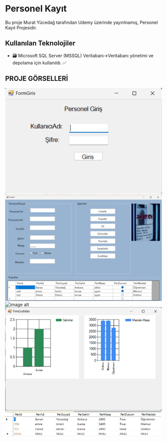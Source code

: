 # Personel Kayıt
Bu proje Murat Yücedağ  tarafından Udemy üzerinde yayınlnamış, Personel Kayıt Projesidir.
## Kullanılan Teknolojiler
- 🗃️ Microsoft SQL Server (MSSQL) Veritabanı->Veritabanı yönetimi ve depolama için kullanıldı. ✅

## PROJE GÖRSELLERİ
![image alt](https://github.com/yunusemrebinici/Personel_Kayit/blob/master/Giri%C5%9F.png?raw=true)
![image alt](https://github.com/yunusemrebinici/Personel_Kayit/blob/master/Personel%20Formu.png?raw=true)
![image alt](https://github.com/yunusemrebinici/Personel_Kayit/blob/master/%C4%B0statistik.png?raw=true)
![image alt](https://github.com/yunusemrebinici/Personel_Kayit/blob/master/Grafikler.png?raw=true)
![image alt](https://github.com/yunusemrebinici/Personel_Kayit/blob/master/Sql.png?raw=true)

